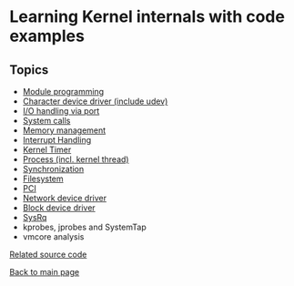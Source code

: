 # Learning Kernel internals with code examples #


## Topics ##
- [Module programming](https://sungju.github.io/kernel/internals/module)
- [Character device driver (include udev)](https://sungju.github.io/kernel/internals/char_drivers)
- [I/O handling via port](https://sungju.github.io/kernel/internals/IO_handling)
- [System calls](https://sungju.github.io/kernel/internals/syscalls)
- [Memory management](https://sungju.github.io/kernel/internals/memory_management)
- [Interrupt Handling](https://sungju.github.io/kernel/internals/interrupt_handling)
- [Kernel Timer](https://sungju.github.io/kernel/internals/time_management)
- [Process (incl. kernel thread)](https://sungju.github.io/kernel/internals/process)
- [Synchronization](https://sungju.github.io/kernel/internals/synchronization)
- [Filesystem](https://sungju.github.io/kernel/internals/filesystem)
- [PCI](https://sungju.github.io/kernel/internals/pci)
- [Network device driver](https://sungju.github.io/kernel/internals/network_driver)
- [Block device driver](https://sungju.github.io/kernel/internals/block_device_driver)
- [SysRq](https://sungju.github.io/kernel/internals/sysrq)
- kprobes, jprobes and SystemTap
- vmcore analysis

[Related source code](https://github.com/sungju/kernel_examples)

[Back to main page](https://sungju.github.io/)
